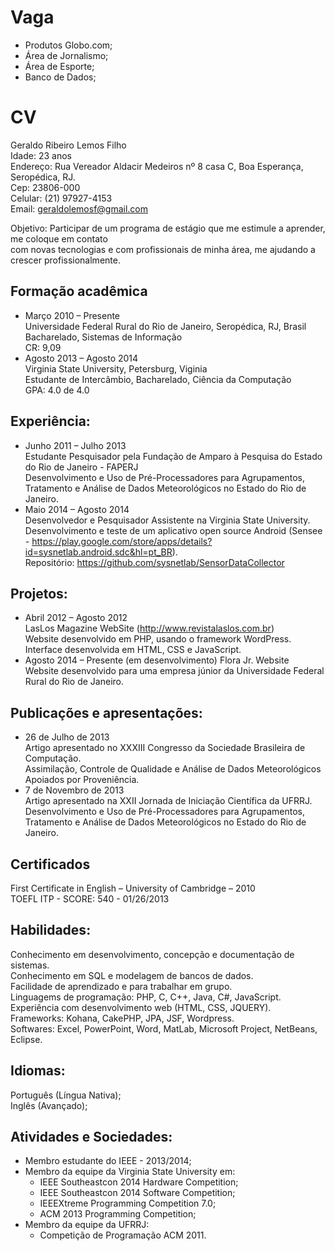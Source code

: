 Vaga
====

- Produtos Globo.com;
- Área de Jornalismo;
- Área de Esporte;
- Banco de Dados;


CV
==

Geraldo Ribeiro Lemos Filho  
Idade: 23 anos  
Endereço: Rua Vereador Aldacir Medeiros nº 8 casa C, Boa Esperança, Seropédica, RJ.  
Cep: 23806-000  
Celular: (21) 97927-4153  
Email: geraldolemosf@gmail.com

Objetivo:
Participar de um programa de estágio que me estimule a aprender, me coloque em contato  
com novas tecnologias e com profissionais de minha área, me ajudando a crescer profissionalmente.

Formação acadêmica
------------------
- Março 2010 – Presente  
Universidade Federal Rural do Rio de Janeiro, Seropédica, RJ, Brasil  
Bacharelado, Sistemas de Informação  
CR: 9,09  
- Agosto 2013 – Agosto 2014  
Virginia State University, Petersburg, Viginia  
Estudante de Intercâmbio, Bacharelado, Ciência da Computação  
GPA: 4.0 de 4.0  

Experiência:
------------
- Junho 2011 – Julho 2013  
Estudante Pesquisador pela Fundação de Amparo à Pesquisa do Estado do Rio de Janeiro - FAPERJ  
Desenvolvimento e Uso de Pré-Processadores para Agrupamentos, Tratamento e Análise de Dados Meteorológicos no Estado do Rio de Janeiro.  
- Maio 2014 – Agosto 2014  
Desenvolvedor e Pesquisador Assistente na Virginia State University.  
Desenvolvimento e teste de um aplicativo open source Android (Sensee - https://play.google.com/store/apps/details?id=sysnetlab.android.sdc&hl=pt_BR).  
Repositório: https://github.com/sysnetlab/SensorDataCollector  

Projetos:
---------
- Abril 2012 – Agosto 2012  
LasLos Magazine WebSite  (http://www.revistalaslos.com.br)  
Website desenvolvido em PHP, usando o framework WordPress. Interface desenvolvida em HTML, CSS e JavaScript.   
- Agosto 2014 – Presente  (em desenvolvimento)
Flora Jr. Website  
Website desenvolvido para uma empresa júnior da Universidade Federal Rural do Rio de Janeiro.  

Publicações e apresentações:
----------------------------
- 26 de Julho de 2013  
Artigo apresentado no XXXIII Congresso da Sociedade Brasileira de Computação.  
Assimilação, Controle de Qualidade e Análise de Dados Meteorológicos Apoiados por Proveniência.  
- 7 de Novembro de 2013  
Artigo apresentado na XXII Jornada de Iniciação Científica da UFRRJ.  
Desenvolvimento e Uso de Pré-Processadores para Agrupamentos, Tratamento e Análise de Dados Meteorológicos no Estado do Rio de Janeiro.  

Certificados
------------
First Certificate in English – University of Cambridge – 2010  
TOEFL ITP - SCORE: 540 - 01/26/2013  

Habilidades:
-----------
Conhecimento em desenvolvimento, concepção e documentação de sistemas.  
Conhecimento em SQL e modelagem de bancos de dados.  
Facilidade de aprendizado e para trabalhar em grupo.  
Linguagems de programação: PHP, C, C++, Java, C#, JavaScript.
Experiência com desenvolvimento web (HTML, CSS, JQUERY).
Frameworks: Kohana, CakePHP, JPA, JSF, Wordpress.  
Softwares: Excel, PowerPoint, Word, MatLab, Microsoft Project, NetBeans, Eclipse.

Idiomas:
--------
Português (Língua Nativa);  
Inglês (Avançado);  

Atividades e Sociedades:
------------------------
- Membro estudante do IEEE - 2013/2014;  
- Membro da equipe da Virginia State University em: 
    - IEEE Southeastcon 2014 Hardware Competition;
    - IEEE Southeastcon 2014 Software Competition;
    - IEEEXtreme Programming Competition 7.0;
    - ACM 2013 Programming Competition;  
- Membro da equipe da UFRRJ: 
    - Competição de Programação ACM 2011.  

